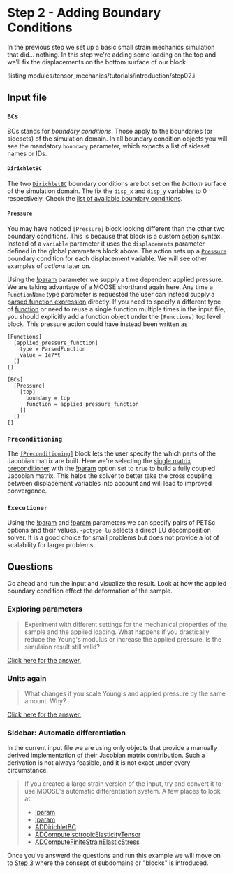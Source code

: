 # Step 2 - Adding Boundary Conditions

In the previous step we set up a basic small strain mechanics simulation that
did... nothing. In this step we're adding some loading on the top and we'll fix
the displacements on the bottom surface of our block.

!listing modules/tensor_mechanics/tutorials/introduction/step02.i

## Input file

### `BCs`

BCs stands for *boundary conditions*. Those apply to the boundaries (or
sidesets) of the simulation domain. In all boundary condition objects you will
see the mandatory `boundary` parameter, which expects a list of sideset names or
IDs.

#### `DirichletBC`

The two [`DirichletBC`](DirichletBC.md) boundary conditions are bot set on the
*bottom* surface of the simulation domain. The fix the `disp_x` and `disp_y`
variables to 0 respectively. Check the [list of available boundary conditions](tutorials/introduction/supplemental02.md).

#### `Pressure`

You may have noticed `[Pressure]` block looking different than the other two
boundary conditions. This is because that block is a custom
[action](PressureAction.md) syntax. Instead of a `variable` parameter it uses
the `displacements` parameter defined in the global parameters block above. The
action sets up a [`Pressure`](Pressure.md) boundary condition for each
displacement variable. We will see other examples of *actions* later on.

Using the [!param](/BCs/Pressure/PressureAction/function) parameter we supply a
time dependent applied pressure. We are taking advantage of a MOOSE shorthand again here. Any time a `FunctionName` type parameter is requested the user can instead supply a [parsed function expression](MooseParsedFunction.md) directly. If you need to specify a different type of [function](Functions/index.md) or need to reuse a single function multiple times in the input file, you should explicitly add a function object under the `[Functions]` top level block. This pressure action could have instead been written as

```
[Functions]
  [applied_pressure_function]
    type = ParsedFunction
    value = 1e7*t
  []
[]

[BCs]
  [Pressure]
    [top]
      boundary = top
      function = applied_pressure_function
    []
  []
[]

```

### `Preconditioning`

The [`[Preconditioning]`](syntax/Preconditioning/index.md) block lets the user specify the which parts of the Jacobian matrix are built. Here we're selecting the [single matrix preconditioner](SingleMatrixPreconditioner.md) with the [!param](/Preconditioning/SMP/full) option set to `true` to build a fully coupled Jacobian matrix. This helps the solver to better take the cross coupling between displacement variables into account and will lead to improved convergence.

### `Executioner`

Using the [!param](/Executioner/Transient/petsc_options_iname) and
[!param](/Executioner/Transient/petsc_options_value) parameters we can specify
pairs of PETSc options and their values. `-pctype lu` selects a direct LU
decomposition solver. It is a good choice for small problems  but does not provide
a lot of scalability for larger problems.

## Questions

Go ahead and run the input and visualize the result. Look at how the applied
boundary condition effect the deformation of the sample.

### Exploring parameters

> Experiment with different settings for the mechanical properties of the sample
> and the applied loading. What happens if you drastically reduce the Young's
> modulus or increase the applied pressure. Is the simulaion result still valid?

[Click here for the answer.](introduction/answer02a.md)

### Units again

> What changes if you scale Young's and applied pressure by the same amount. Why?

[Click here for the answer.](introduction/answer02b.md)

### Sidebar: Automatic differentiation

In the current input file we are using only objects that provide a manually
derived implementation of their Jacobian matrix contribution. Such a derivation
is not always feasible, and it is not exact under every circumstance.

> If you created a large strain version of the input, try and convert it to use
> MOOSE's automatic differentiation system. A few places to look at:
>
> - [!param](/Modules/TensorMechanics/Master/TensorMechanicsAction/use_automatic_differentiation)
> - [!param](/BCs/Pressure/PressureAction/use_automatic_differentiation)
> - [ADDirichletBC](ADDirichletBC.md)
> - [ADComputeIsotropicElasticityTensor](ComputeIsotropicElasticityTensor.md)
> - [ADComputeFiniteStrainElasticStress](ADComputeFiniteStrainElasticStress.md)

Once you've answerd the questions and run this example we will move on to
[Step 3](introduction/step03.md) where the consept of subdomains or "blocks" is
introduced.
